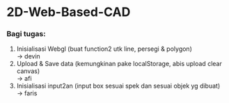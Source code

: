 # 2D-Web-Based-CAD

### Bagi tugas:
1. Inisialisasi Webgl (buat function2 utk line, persegi & polygon)  
-> devin
2. Upload & Save data (kemungkinan pake localStorage, abis upload clear canvas)  
-> afi
3. Inisialisasi input2an (input box sesuai spek dan sesuai objek yg dibuat)  
-> faris